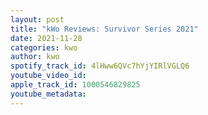 ```yaml
---
layout: post
title: "kWo Reviews: Survivor Series 2021"
date: 2021-11-28
categories: kwo
author: kwo
spotify_track_id: 4lHww6QVc7hYjYIRlVGLQ6
youtube_video_id: 
apple_track_id: 1000546829825
youtube_metadata: 
---
```

